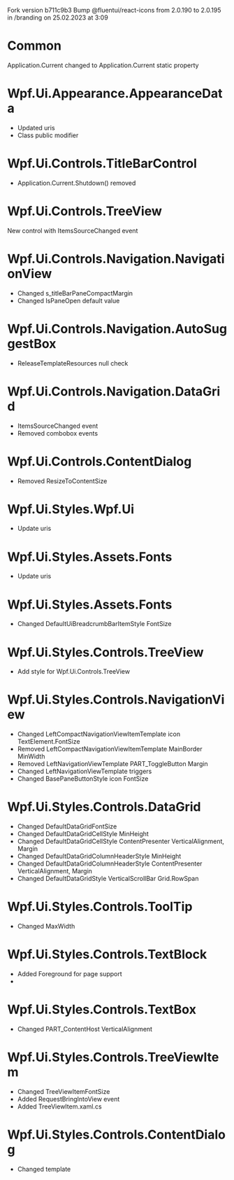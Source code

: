 Fork version b711c9b3 Bump @fluentui/react-icons from 2.0.190 to 2.0.195 in /branding on 25.02.2023 at 3:09

# Common

Application.Current changed to Application.Current static property

# Wpf.Ui.Appearance.AppearanceData

- Updated uris
- Class public modifier

# Wpf.Ui.Controls.TitleBarControl

- Application.Current.Shutdown() removed

# Wpf.Ui.Controls.TreeView

New control with ItemsSourceChanged event

# Wpf.Ui.Controls.Navigation.NavigationView

- Changed s_titleBarPaneCompactMargin
- Changed IsPaneOpen default value

# Wpf.Ui.Controls.Navigation.AutoSuggestBox

- ReleaseTemplateResources null check

# Wpf.Ui.Controls.Navigation.DataGrid

- ItemsSourceChanged event
- Removed combobox events

# Wpf.Ui.Controls.ContentDialog

- Removed ResizeToContentSize

# Wpf.Ui.Styles.Wpf.Ui

- Update uris

# Wpf.Ui.Styles.Assets.Fonts

- Update uris

# Wpf.Ui.Styles.Assets.Fonts

- Changed DefaultUiBreadcrumbBarItemStyle FontSize

# Wpf.Ui.Styles.Controls.TreeView

- Add style for Wpf.Ui.Controls.TreeView

# Wpf.Ui.Styles.Controls.NavigationView

- Changed LeftCompactNavigationViewItemTemplate icon TextElement.FontSize
- Removed LeftCompactNavigationViewItemTemplate MainBorder MinWidth
- Removed LeftNavigationViewTemplate PART_ToggleButton Margin
- Changed LeftNavigationViewTemplate triggers
- Changed BasePaneButtonStyle icon FontSize

# Wpf.Ui.Styles.Controls.DataGrid

- Changed DefaultDataGridFontSize
- Changed DefaultDataGridCellStyle MinHeight
- Changed DefaultDataGridCellStyle ContentPresenter VerticalAlignment, Margin
- Changed DefaultDataGridColumnHeaderStyle MinHeight
- Changed DefaultDataGridColumnHeaderStyle ContentPresenter VerticalAlignment, Margin
- Changed DefaultDataGridStyle VerticalScrollBar Grid.RowSpan

# Wpf.Ui.Styles.Controls.ToolTip

- Changed MaxWidth

# Wpf.Ui.Styles.Controls.TextBlock

- Added Foreground for page support
- 
# Wpf.Ui.Styles.Controls.TextBox

- Changed PART_ContentHost VerticalAlignment

# Wpf.Ui.Styles.Controls.TreeViewItem

- Changed TreeViewItemFontSize
- Added RequestBringIntoView event
- Added TreeViewItem.xaml.cs

# Wpf.Ui.Styles.Controls.ContentDialog

- Changed template